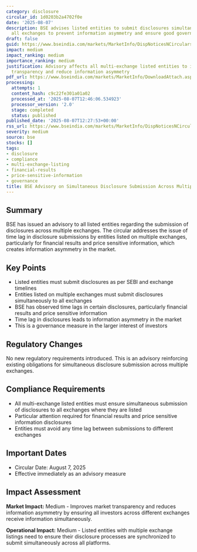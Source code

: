 ```yaml
---
category: disclosure
circular_id: 1d0203b2a4702f0e
date: '2025-08-07'
description: BSE advises listed entities to submit disclosures simultaneously across
  all exchanges to prevent information asymmetry and ensure good governance.
draft: false
guid: https://www.bseindia.com/markets/MarketInfo/DispNoticesNCirculars.aspx?Noticeid={844616FB-3DA4-4182-A3CE-3EADC177C725}&noticeno=20250807-35&dt=08/07/2025&icount=35&totcount=37&flag=0
impact: medium
impact_ranking: medium
importance_ranking: medium
justification: Advisory affects all multi-exchange listed entities to improve market
  transparency and reduce information asymmetry
pdf_url: https://www.bseindia.com/markets/MarketInfo/DownloadAttach.aspx?id=20250807-35&attachedId=
processing:
  attempts: 1
  content_hash: c9c22fe301a01a02
  processed_at: '2025-08-07T12:46:06.534923'
  processor_version: '2.0'
  stage: completed
  status: published
published_date: '2025-08-07T12:27:53+00:00'
rss_url: https://www.bseindia.com/markets/MarketInfo/DispNoticesNCirculars.aspx?Noticeid={844616FB-3DA4-4182-A3CE-3EADC177C725}&noticeno=20250807-35&dt=08/07/2025&icount=35&totcount=37&flag=0
severity: medium
source: bse
stocks: []
tags:
- disclosure
- compliance
- multi-exchange-listing
- financial-results
- price-sensitive-information
- governance
title: BSE Advisory on Simultaneous Disclosure Submission Across Multiple Exchanges
---
```


## Summary

BSE has issued an advisory to all listed entities regarding the submission of disclosures across multiple exchanges. The circular addresses the issue of time lag in disclosure submissions by entities listed on multiple exchanges, particularly for financial results and price sensitive information, which creates information asymmetry in the market.

## Key Points

- Listed entities must submit disclosures as per SEBI and exchange timelines
- Entities listed on multiple exchanges must submit disclosures simultaneously to all exchanges
- BSE has observed time lags in certain disclosures, particularly financial results and price sensitive information
- Time lag in disclosures leads to information asymmetry in the market
- This is a governance measure in the larger interest of investors

## Regulatory Changes

No new regulatory requirements introduced. This is an advisory reinforcing existing obligations for simultaneous disclosure submission across multiple exchanges.

## Compliance Requirements

- All multi-exchange listed entities must ensure simultaneous submission of disclosures to all exchanges where they are listed
- Particular attention required for financial results and price sensitive information disclosures
- Entities must avoid any time lag between submissions to different exchanges

## Important Dates

- Circular Date: August 7, 2025
- Effective immediately as an advisory measure

## Impact Assessment

**Market Impact:** Medium - Improves market transparency and reduces information asymmetry by ensuring all investors across different exchanges receive information simultaneously.

**Operational Impact:** Medium - Listed entities with multiple exchange listings need to ensure their disclosure processes are synchronized to submit simultaneously across all platforms.